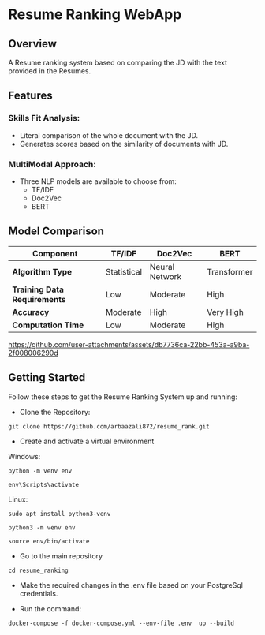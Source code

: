 # Resume Ranking WebApp

## Overview

A Resume ranking system based on comparing the JD with the text provided in the Resumes.

## Features

### Skills Fit Analysis:
- Literal comparison of the whole document with the JD.
- Generates scores based on the similarity of documents with JD.

### MultiModal Approach:
- Three NLP models are available to choose from:
  - TF/IDF
  - Doc2Vec
  - BERT

## Model Comparison

| Component               | TF/IDF                               | Doc2Vec                            | BERT                                 |
|-------------------------|--------------------------------------|------------------------------------|--------------------------------------|
| **Algorithm Type**      | Statistical                          | Neural Network                     | Transformer                          |
| **Training Data Requirements** | Low                           | Moderate                           | High                                 |
| **Accuracy**            | Moderate                             | High                               | Very High                            |
| **Computation Time**    | Low                                  | Moderate                           | High                                 |


https://github.com/user-attachments/assets/db7736ca-22bb-453a-a9ba-2f008006290d


## **Getting Started**

Follow these steps to get the Resume Ranking System up and running:

- Clone the Repository:

`git clone https://github.com/arbaazali872/resume_rank.git`

- Create and activate a virtual environment


Windows:

`python -m venv env`

`env\Scripts\activate`


Linux:

`sudo apt install python3-venv`

`python3 -m venv env`

`source env/bin/activate`


- Go to the main repository

`cd resume_ranking`

- Make the required changes in the .env file based on your PostgreSql credentials.

- Run the command:

`docker-compose -f docker-compose.yml --env-file .env  up --build`
